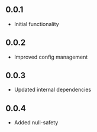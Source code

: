 ## 0.0.1

* Initial functionality

## 0.0.2

* Improved config management

## 0.0.3

* Updated internal dependencies

## 0.0.4

* Added null-safety